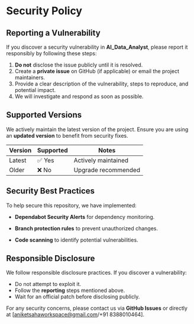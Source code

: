 # Security Policy

## Reporting a Vulnerability

If you discover a security vulnerability in **AI\_Data\_Analyst**, please report it responsibly by following these steps:

1. **Do not** disclose the issue publicly until it is resolved.
2. Create a **private issue** on GitHub (if applicable) or email the project maintainers.
3. Provide a clear description of the vulnerability, steps to reproduce, and potential impact.
4. We will investigate and respond as soon as possible.

## Supported Versions

We actively maintain the latest version of the project. Ensure you are using an **updated version** to benefit from security fixes.

| Version | Supported | Notes               |
| ------- | --------- | ------------------- |
| Latest  | ✅ Yes     | Actively maintained |
| Older   | ❌ No      | Upgrade recommended |

## Security Best Practices

To help secure this repository, we have implemented:

- **Dependabot Security Alerts** for dependency monitoring.
- **Branch protection rules** to prevent unauthorized changes.


- **Code scanning** to identify potential vulnerabilities.

## Responsible Disclosure

We follow responsible disclosure practices. If you discover a vulnerability:

- Do not attempt to exploit it.
- Follow the **reporting** steps mentioned above.
- Wait for an official patch before disclosing publicly.

For any security concerns, please contact us via **GitHub Issues** or directly at [[aniketsahaworkspace@gmail.com](mailto\:aniketsahaworkspace@gmail.com)/+91 8388010464].


